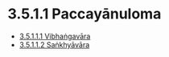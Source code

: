 

# 3.5.1.1 Paccayānuloma

* [3.5.1.1.1 Vibhaṅgavāra](3.5.1.1/3.5.1.1.1.md)
* [3.5.1.1.2 Saṅkhyāvāra](3.5.1.1/3.5.1.1.2.md)



